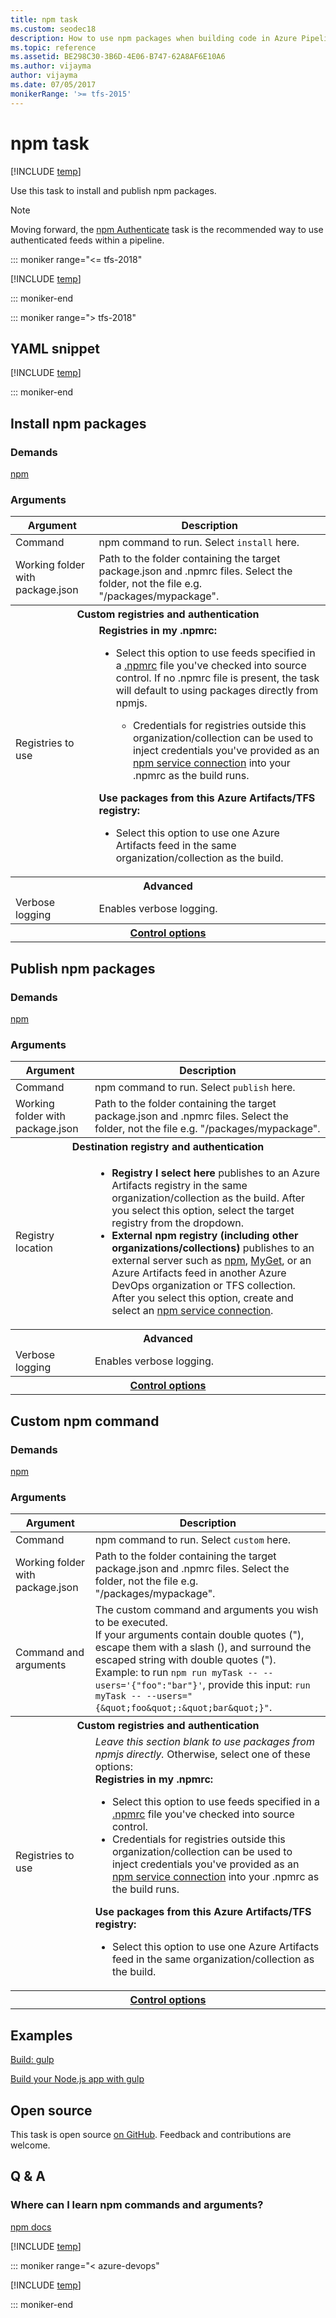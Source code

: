 ```yaml
---
title: npm task
ms.custom: seodec18
description: How to use npm packages when building code in Azure Pipelines
ms.topic: reference
ms.assetid: BE298C30-3B6D-4E06-B747-62A8AF6E10A6
ms.author: vijayma
author: vijayma
ms.date: 07/05/2017
monikerRange: '>= tfs-2015'
---
```


# npm task

[!INCLUDE [temp](../../includes/version-tfs-2015-rtm.md)]

Use this task to install and publish npm packages.

> [!NOTE]
> Moving forward, the [npm Authenticate](npm-authenticate.md) task is the recommended way to use authenticated feeds within a pipeline. 

::: moniker range="<= tfs-2018"

[!INCLUDE [temp](../../includes/concept-rename-note.md)]

::: moniker-end

::: moniker range="> tfs-2018"

## YAML snippet

[!INCLUDE [temp](../includes/yaml/NpmV1.md)]

::: moniker-end

## Install npm packages

### Demands
[npm](https://nodejs.org/en/download/)

### Arguments
<table>
    <thead>
        <tr>
            <th>Argument</th>
            <th>Description</th>
        </tr>
    </thead>
    <tr>
        <td>Command</td>
        <td>
            npm command to run. Select <code>install</code> here.
        </td>
    </tr>
    <tr>
        <td>Working folder with package.json</td>
        <td>
            Path to the folder containing the target package.json and .npmrc files. Select the folder, not the file e.g. &quot;/packages/mypackage&quot;.
        </td>
    </tr>
    <tr>
        <th style="text-align: center" colspan="2">Custom registries and authentication</th>
    </tr>
    <tr>
        <td>Registries to use</td>
        <td>
            <strong>Registries in my .npmrc:</strong>
            <ul>
                <li>Select this option to use feeds specified in a <a href="https://docs.npmjs.com/files/npmrc" data-raw-source="[.npmrc](https://docs.npmjs.com/files/npmrc)">.npmrc</a> file you&#39;ve checked into source control. If no .npmrc file is present, the task will default to using packages directly from npmjs.</li>
                <ul><li>Credentials for registries outside this organization/collection can be used to inject credentials you&#39;ve provided as an <a href="../../library/service-endpoints.md#sep-npm" data-raw-source="[npm service connection](../../library/service-endpoints.md#sep-npm)">npm service connection</a> into your .npmrc as the build runs.</li></ul>
            </ul>
            <strong>Use packages from this Azure Artifacts/TFS registry:</strong>
            <ul>
                <li>Select this option to use one Azure Artifacts feed in the same organization/collection as the build.</li>
            </ul>
        </td>
    </tr>
    <tr>
        <th style="text-align: center" colspan="2">Advanced</th>
    </tr>
    <tr>
        <td>Verbose logging</td>
        <td>
            Enables verbose logging.
        </td>
    </tr>


<tr>
<th style="text-align: center" colspan="2"><a href="~/pipelines/process/tasks.md#controloptions" data-raw-source="[Control options](../../process/tasks.md#controloptions)">Control options</a></th>
</tr>

</table>

## Publish npm packages

### Demands
[npm](https://nodejs.org/en/download/)

### Arguments
<table>
    <thead>
        <tr>
            <th>Argument</th>
            <th>Description</th>
        </tr>
    </thead>
    <tr>
        <td>Command</td>
        <td>
            npm command to run. Select <code>publish</code> here.
        </td>
    </tr>
    <tr>
        <td>Working folder with package.json</td>
        <td>
            Path to the folder containing the target package.json and .npmrc files. Select the folder, not the file e.g. &quot;/packages/mypackage&quot;.
        </td>
    </tr>
    <tr>
        <th style="text-align: center" colspan="2">Destination registry and authentication</th>
    </tr>
    <tr>
        <td>Registry location</td>
        <td>
            <ul>
                <li><strong>Registry I select here</strong> publishes to an Azure Artifacts registry in the same organization/collection as the build. After you select this option, select the target registry from the dropdown.
                </li>
                <li><strong>External npm registry (including other organizations/collections)</strong> publishes to an external server such as <a href="https://www.npmjs.com/" data-raw-source="[npm](https://www.npmjs.com/)">npm</a>, <a href="http://www.myget.org/" data-raw-source="[MyGet](https://www.myget.org/)">MyGet</a>, or an Azure Artifacts feed in another Azure DevOps organization or TFS collection. After you select this option, create and select an <a href="../../library/service-endpoints.md#sep-npm" data-raw-source="[npm service connection](../../library/service-endpoints.md#sep-npm)">npm service connection</a>.
                </li>
            </ul>
        </td>
    </tr>
    <tr>
        <th style="text-align: center" colspan="2">Advanced</th>
    </tr>
    <tr>
        <td>Verbose logging</td>
        <td>
            Enables verbose logging.
        </td>
    </tr>


<tr>
<th style="text-align: center" colspan="2"><a href="~/pipelines/process/tasks.md#controloptions" data-raw-source="[Control options](../../process/tasks.md#controloptions)">Control options</a></th>
</tr>

</table>

## Custom npm command

### Demands

[npm](https://nodejs.org/en/download/)

### Arguments
<table>
    <thead>
        <tr>
            <th>Argument</th>
            <th>Description</th>
        </tr>
    </thead>
    <tr>
        <td>Command</td>
        <td>
            npm command to run. Select <code>custom</code> here.
        </td>
    </tr>
    <tr>
        <td>Working folder with package.json</td>
        <td>
            Path to the folder containing the target package.json and .npmrc files. Select the folder, not the file e.g. &quot;/packages/mypackage&quot;.
        </td>
    </tr>
    <tr>
        <td>Command and arguments</td>
        <td>
            The custom command and arguments you wish to be executed.
            <br />
            If your arguments contain double quotes (&quot;), escape them with a slash (), and surround the escaped string with double quotes (&quot;).
            <br />
            Example: to run <code>npm run myTask -- --users=&#39;{&quot;foo&quot;:&quot;bar&quot;}&#39;</code>, provide this input: <code>run myTask -- --users=&quot;{&amp;quot;foo&amp;quot;:&amp;quot;bar&amp;quot;}&quot;</code>.
        </td>
    </tr>
    <tr>
        <th style="text-align: center" colspan="2">Custom registries and authentication</th>
    </tr>
    <tr>
        <td>Registries to use</td>
        <td>
            <em>Leave this section blank to use packages from npmjs directly.</em> Otherwise, select one of these options:
            <br />
            <strong>Registries in my .npmrc:</strong>
            <ul>
                <li>Select this option to use feeds specified in a <a href="https://docs.npmjs.com/files/npmrc" data-raw-source="[.npmrc](https://docs.npmjs.com/files/npmrc)">.npmrc</a> file you&#39;ve checked into source control.</li>
                <li>Credentials for registries outside this organization/collection can be used to inject credentials you&#39;ve provided as an <a href="../../library/service-endpoints.md#sep-npm" data-raw-source="[npm service connection](../../library/service-endpoints.md#sep-npm)">npm service connection</a> into your .npmrc as the build runs.</li>
            </ul>
            <strong>Use packages from this Azure Artifacts/TFS registry:</strong>
            <ul>
                <li>Select this option to use one Azure Artifacts feed in the same organization/collection as the build.</li>
            </ul>
        </td>
    </tr>


<tr>
<th style="text-align: center" colspan="2"><a href="~/pipelines/process/tasks.md#controloptions" data-raw-source="[Control options](../../process/tasks.md#controloptions)">Control options</a></th>
</tr>

</table>

## Examples

[Build: gulp](../build/gulp.md)

[Build your Node.js app with gulp](../../ecosystems/javascript.md)

## Open source

This task is open source [on GitHub](https://github.com/Microsoft/azure-pipelines-tasks). Feedback and contributions are welcome.

## Q & A

### Where can I learn npm commands and arguments?

[npm docs](https://docs.npmjs.com/)

<!-- BEGINSECTION class="md-qanda" -->

[!INCLUDE [temp](../../includes/qa-agents.md)]

::: moniker range="< azure-devops"

[!INCLUDE [temp](../../includes/qa-versions.md)]

::: moniker-end

<!-- ENDSECTION -->
